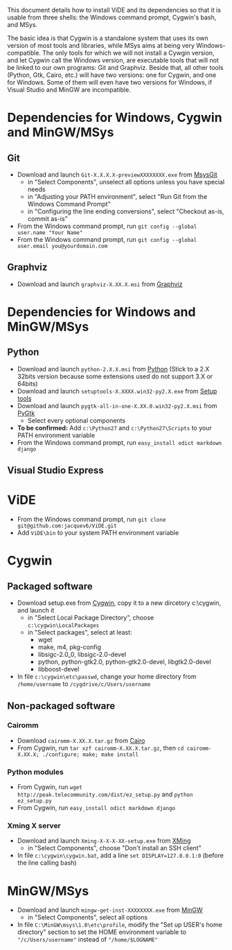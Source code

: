 This document details how to install ViDE and its dependencies so that it is usable from three shells: the Windows command prompt, Cygwin's bash, and MSys.

The basic idea is that Cygwin is a standalone system that uses its own version of most tools and libraries, while MSys aims at being very Windows-compatible.
The only tools for which we will not install a Cywgin version, and let Cygwin call the Windows version, are executable tools that will not be linked to our own programs: Git and Graphviz.
Beside that, all other tools (Python, Gtk, Cairo, etc.) will have two versions: one for Cygwin, and one for Windows. Some of them will even have two versions for Windows, if Visual Studio and MinGW are incompatible.

Dependencies for Windows, Cygwin and MinGW/MSys
===============================================

Git
---

- Download and launch `Git-X.X.X.X-previewXXXXXXXX.exe` from [MsysGit](http://code.google.com/p/msysgit/downloads/list)
    - in "Select Components", unselect all options unless you have special needs
    - in "Adjusting your PATH environment", select "Run Git from the Windows Command Prompt"
    - in "Configuring the line ending conversions", select "Checkout as-is, commit as-is"
- From the Windows command prompt, run `git config --global user.name "Your Name"`
- From the Windows command prompt, run `git config --global user.email you@yourdomain.com`

Graphviz
--------

- Download and launch `graphviz-X.XX.X.msi` from [Graphviz](http://graphviz.org/Download.php)

Dependencies for Windows and MinGW/MSys
=======================================

Python
------

- Download and launch `python-2.X.X.msi` from [Python](http://python.org/download/) (Stick to a 2.X 32bits version because some extensions used do not support 3.X or 64bits)
- Download and launch `setuptools-X.XXXX.win32-py2.X.exe` from [Setup tools](http://pypi.python.org/pypi/setuptools)
- Download and launch `pygtk-all-in-one-X.XX.0.win32-py2.X.msi` from [PyGtk](http://ftp.gnome.org/pub/GNOME/binaries/win32/pygtk/)
    - Select every optional components
- **To be confirmed:** Add `c:\Python27` and `c:\Python27\Scripts` to your PATH environment variable
- From the Windows command prompt, run `easy_install odict markdown django`

Visual Studio Express
---------------------

ViDE
====

- From the Windows command prompt, run `git clone git@github.com:jacquev6/ViDE.git`
- Add `ViDE\bin` to your system PATH environment variable

Cygwin
======

Packaged software
-----------------

- Download setup.exe from [Cygwin](http://www.cygwin.com/), copy it to a new dircetory c:\cygwin, and launch it
    - in "Select Local Package Directory", choose `c:\cygwin\LocalPackages`
    - in "Select packages", select at least:
        - wget
        - make, m4, pkg-config
        - libsigc-2.0_0, libsigc-2.0-devel
        - python, python-gtk2.0, python-gtk2.0-devel, libgtk2.0-devel
        - libboost-devel
- In file `c:\cygwin\etc\passwd`, change your home directory from `/home/username` to `/cygdrive/c/Users/username`

Non-packaged software
---------------------

### Cairomm

- Download `cairomm-X.XX.X.tar.gz` from [Cairo](http://cairographics.org/releases/)
- From Cygwin, run `tar xzf cairomm-X.XX.X.tar.gz`, then `cd cairomm-X.XX.X; ./configure; make; make install`

### Python modules

- From Cygwin, run `wget http://peak.telecommunity.com/dist/ez_setup.py` and `python ez_setup.py`
- From Cygwin, run `easy_install odict markdown django`

### Xming X server

- Download and launch `Xming-X-X-X-XX-setup.exe` from [XMing](http://sourceforge.net/projects/xming/)
    - in "Select Components", choose "Don't install an SSH client"
- In file `c:\cygwin\cygwin.bat`, add a line `set DISPLAY=127.0.0.1:0` (before the line calling bash)

MinGW/MSys
==========

- Download and launch `mingw-get-inst-XXXXXXXX.exe` from [MinGW](http://sourceforge.net/projects/mingw/files)
	- in "Select Components", select all options
- In file `C:\MinGW\msys\1.0\etc\profile`, modify the "Set up USER's home directory" section to set the HOME environment variable to `"/c/Users/username"` instead of `"/home/$LOGNAME"`
